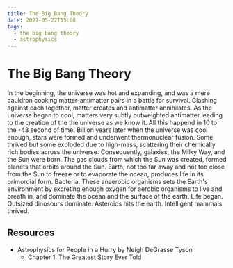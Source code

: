 ```yaml
---
title: The Big Bang Theory
date: 2021-05-22T15:08
tags:
  - the big bang theory
  - astrophysics
---
```



# The Big Bang Theory

In the beginning, the universe was hot and expanding, and was a mere cauldron
cooking matter-antimatter pairs in a battle for survival. Clashing against each
together, matter creates and antimatter annihilates. As the universe began to
cool, matters very subtly outweighted antimatter leading to the creation of the
the universe as we know it. All this happend in 10 to the -43 second of time.
Billion years later when the universe was cool enough, stars were formed and
underwent thermonuclear fusion. Some thrived but some exploded due to high-mass,
scattering their chemically rich bodies across the universe. Consequently,
galaxies, the Milky Way, and the Sun were born. The gas clouds from which the
Sun was created, formed planets that orbits around the Sun. Earth, not too far
away and not too close from the Sun to freeze or to evaporate the ocean,
produces life in its primordial form. Bacteria. These anaerobic organisms sets
the Earth's environment by excreting enough oxygen for aerobic organisms to live
and breath in, and dominate the ocean and the surface of the earth. Life began.
Outsized dinosours dominate. Asteroids hits the earth. Intelligent mammals
thrived.

## Resources

- Astrophysics for People in a Hurry by Neigh DeGrasse Tyson
  - Chapter 1: The Greatest Story Ever Told
